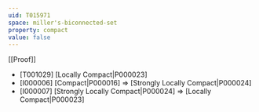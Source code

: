 ```yaml
---
uid: T015971
space: miller's-biconnected-set
property: compact
value: false
---
```

[[Proof]]

* [T001029] [Locally Compact|P000023]
* [I000006] [Compact|P000016] => [Strongly Locally Compact|P000024]
* [I000007] [Strongly Locally Compact|P000024] => [Locally Compact|P000023]

